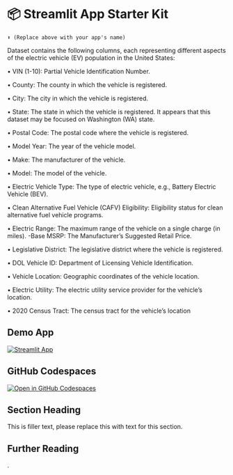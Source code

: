 # 📦 Streamlit App Starter Kit 
```
⬆️ (Replace above with your app's name)
```

Dataset contains the following columns, each representing different aspects of the electric vehicle (EV) population in the United States:

•	VIN (1-10): Partial Vehicle Identification Number.

•	County: The county in which the vehicle is registered.

•	City: The city in which the vehicle is registered.

•	State: The state in which the vehicle is registered. It appears that this dataset may be focused on Washington (WA) state.

•	Postal Code: The postal code where the vehicle is registered.

•	Model Year: The year of the vehicle model.

•	Make: The manufacturer of the vehicle.

•	Model: The model of the vehicle.

•	Electric Vehicle Type: The type of electric vehicle, e.g., Battery Electric Vehicle (BEV).

•	Clean Alternative Fuel Vehicle (CAFV) Eligibility: Eligibility status for clean alternative fuel vehicle programs.

•	Electric Range: The maximum range of the vehicle on a single charge (in miles). -Base MSRP: The Manufacturer’s Suggested Retail Price.

•	Legislative District: The legislative district where the vehicle is registered.

•	DOL Vehicle ID: Department of Licensing Vehicle Identification.

•	Vehicle Location: Geographic coordinates of the vehicle location.

•	Electric Utility: The electric utility service provider for the vehicle’s location.

•	2020 Census Tract: The census tract for the vehicle’s location

## Demo App

[![Streamlit App](https://static.streamlit.io/badges/streamlit_badge_black_white.svg)](https://app-starter-kit.streamlit.app/)

## GitHub Codespaces

[![Open in GitHub Codespaces](https://github.com/codespaces/badge.svg)](https://codespaces.new/streamlit/app-starter-kit?quickstart=1)

## Section Heading

This is filler text, please replace this with text for this section.

## Further Reading

.
